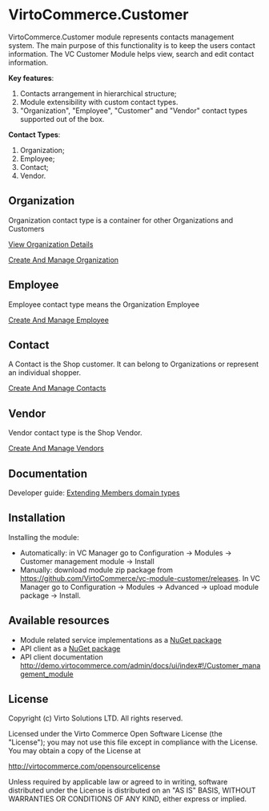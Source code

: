 # VirtoCommerce.Customer

VirtoCommerce.Customer module represents contacts management system. The main purpose of this functionality is to keep the users contact information. The VC Customer Module helps view, search and edit contact information. 

**Key features**:

1. Сontacts arrangement in hierarchical structure;
1. Module extensibility with custom contact types.
1. "Organization", "Employee", "Customer" and "Vendor" contact types supported out of the box.

 **Contact Types**:

1. Organization;
1. Employee;
1. Contact;
1. Vendor.

## Organization

Organization contact type is a container for other Organizations and Customers

[View Organization Details](/docs/view-organization-details.md)

[Create And Manage Organization](/docs/create-and-manage-organization.md)

## Employee

Employee contact type means the Organization Employee

[Create And Manage Employee](/docs/create-and-manage-employee.md)

## Contact

 A Contact is the Shop customer. It can belong to Organizations or represent an individual shopper.

[Create And Manage Contacts](/docs/manage-contacts.md)

## Vendor

Vendor contact type is the Shop Vendor.

[Create And Manage Vendors](/docs/manage-vendors.md)


## Documentation

Developer guide: <a href="https://virtocommerce.com/docs/vc2devguide/extending-commerce/extending-members-domain-types" target="_blank">Extending Members domain types</a>

## Installation

Installing the module:
* Automatically: in VC Manager go to Configuration -> Modules -> Customer management module -> Install
* Manually: download module zip package from https://github.com/VirtoCommerce/vc-module-customer/releases. In VC Manager go to Configuration -> Modules -> Advanced -> upload module package -> Install.

## Available resources

* Module related service implementations as a <a href="https://www.nuget.org/packages/VirtoCommerce.CustomerModule.Data" target="_blank">NuGet package</a>
* API client as a <a href="https://www.nuget.org/packages/VirtoCommerce.CustomerModule.Client" target="_blank">NuGet package</a>
* API client documentation http://demo.virtocommerce.com/admin/docs/ui/index#!/Customer_management_module

## License

Copyright (c) Virto Solutions LTD.  All rights reserved.

Licensed under the Virto Commerce Open Software License (the "License"); you
may not use this file except in compliance with the License. You may
obtain a copy of the License at

http://virtocommerce.com/opensourcelicense

Unless required by applicable law or agreed to in writing, software
distributed under the License is distributed on an "AS IS" BASIS,
WITHOUT WARRANTIES OR CONDITIONS OF ANY KIND, either express or
implied.
